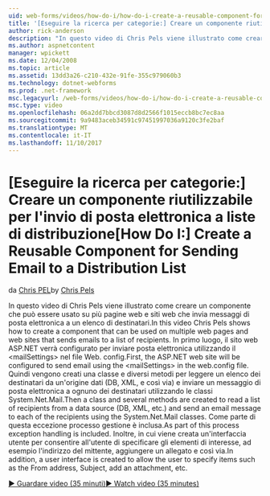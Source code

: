 ```yaml
---
uid: web-forms/videos/how-do-i/how-do-i-create-a-reusable-component-for-sending-email-to-a-distribution-list
title: '[Eseguire la ricerca per categorie:] Creare un componente riutilizzabile per l''invio di posta elettronica a liste di distribuzione | Documenti Microsoft'
author: rick-anderson
description: "In questo video di Chris Pels viene illustrato come creare un componente che può essere usato su più pagine web e siti web che invia messaggi di posta elettronica a un elenco di destinatari. Home..."
ms.author: aspnetcontent
manager: wpickett
ms.date: 12/04/2008
ms.topic: article
ms.assetid: 13dd3a26-c210-432e-91fe-355c979060b3
ms.technology: dotnet-webforms
ms.prod: .net-framework
msc.legacyurl: /web-forms/videos/how-do-i/how-do-i-create-a-reusable-component-for-sending-email-to-a-distribution-list
msc.type: video
ms.openlocfilehash: 06a2dd7bbcd3087d8d2566f1015eccb8bc7ec8aa
ms.sourcegitcommit: 9a9483aceb34591c97451997036a9120c3fe2baf
ms.translationtype: MT
ms.contentlocale: it-IT
ms.lasthandoff: 11/10/2017
---
```

<a name="how-do-i-create-a-reusable-component-for-sending-email-to-a-distribution-list"></a><span data-ttu-id="11506-104">[Eseguire la ricerca per categorie:] Creare un componente riutilizzabile per l'invio di posta elettronica a liste di distribuzione</span><span class="sxs-lookup"><span data-stu-id="11506-104">[How Do I:] Create a Reusable Component for Sending Email to a Distribution List</span></span>
====================
<span data-ttu-id="11506-105">da [Chris PEL](https://twitter.com/chrispels)</span><span class="sxs-lookup"><span data-stu-id="11506-105">by [Chris Pels](https://twitter.com/chrispels)</span></span>

<span data-ttu-id="11506-106">In questo video di Chris Pels viene illustrato come creare un componente che può essere usato su più pagine web e siti web che invia messaggi di posta elettronica a un elenco di destinatari.</span><span class="sxs-lookup"><span data-stu-id="11506-106">In this video Chris Pels shows how to create a component that can be used on multiple web pages and web sites that sends emails to a list of recipients.</span></span> <span data-ttu-id="11506-107">In primo luogo, il sito web ASP.NET verrà configurato per inviare posta elettronica utilizzando il &lt;mailSettings&gt; nel file Web. config.</span><span class="sxs-lookup"><span data-stu-id="11506-107">First, the ASP.NET web site will be configured to send email using the &lt;mailSettings&gt; in the web.config file.</span></span> <span data-ttu-id="11506-108">Quindi vengono creati una classe e diversi metodi per leggere un elenco dei destinatari da un'origine dati (DB, XML, e così via) e inviare un messaggio di posta elettronica a ognuno dei destinatari utilizzando le classi System.Net.Mail.</span><span class="sxs-lookup"><span data-stu-id="11506-108">Then a class and several methods are created to read a list of recipients from a data source (DB, XML, etc.) and send an email message to each of the recipients using the System.Net.Mail classes.</span></span> <span data-ttu-id="11506-109">Come parte di questa eccezione processo gestione è inclusa.</span><span class="sxs-lookup"><span data-stu-id="11506-109">As part of this process exception handling is included.</span></span> <span data-ttu-id="11506-110">Inoltre, in cui viene creata un'interfaccia utente per consentire all'utente di specificare gli elementi di interesse, ad esempio l'indirizzo del mittente, aggiungere un allegato e così via.</span><span class="sxs-lookup"><span data-stu-id="11506-110">In addition, a user interface is created to allow the user to specify items such as the From address, Subject, add an attachment, etc.</span></span>

[<span data-ttu-id="11506-111">&#9654; Guardare video (35 minuti)</span><span class="sxs-lookup"><span data-stu-id="11506-111">&#9654; Watch video (35 minutes)</span></span>](https://channel9.msdn.com/Blogs/ASP-NET-Site-Videos/how-do-i-create-a-reusable-component-for-sending-email-to-a-distribution-list)
